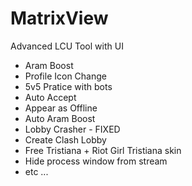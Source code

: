 # MatrixView
Advanced LCU Tool with UI
- Aram Boost
- Profile Icon Change
- 5v5 Pratice with bots
- Auto Accept
- Appear as Offline
- Auto Aram Boost
- Lobby Crasher - FIXED
- Create Clash Lobby
- Free Tristiana + Riot Girl Tristiana skin
- Hide process window from stream
- etc ...
